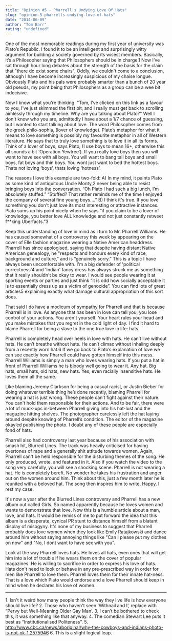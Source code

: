 ```yaml
---
title: "Opinion #5 - Pharrell's Undying Love Of Hats"
slug: "opinion-5-pharrells-undying-love-of-hats"
date: "2014-06-09"
author: "Tom Barr"
rating: "undefined"
---
```


One of the most memorable readings during my first year of university was Plato’s Republic. I found it to be an intelligent and surprisingly witty argument for building a society governed by its wisest members. Basically, it’s a Philosopher saying that Philosophers should be in charge.1 Now I’ve sat through hour long debates about the strength of the basis for the claim that "there do exist some chairs". Oddly, we couldn't come to a conclusion, although I have become increasingly suspicious of my chaise longue. Obviously Plato and his pals were probably smarter than a bunch of 20 year old pseuds, my point being that Philosophers as a group can be a wee bit indecisive.

Now I know what you're thinking. "Tom, I’ve clicked on this link as a favour to you, I’ve just skimmed the first bit, and I really must get back to scrolling aimlessly through my timeline. Why are you talking about Plato?" Well I don't know who you are, admittedly I have about a 1/7 chance of guessing, but I wanted to start talking about love. The word Philosopher comes from the greek philo-sophia, (lover of knowledge). Plato’s metaphor for what it means to love something is possibly my favourite metaphor in all of Western literature. He says that to truly love something is to love it in all its forms. Think of a lover of boys, says Plato, (I use boys to mean 16+, otherwise this all sounds a bit ‘Operation Yewtree’). If you really love boys then you will want to have sex with all boys. You will want to bang tall boys and small boys, fat boys and thin boys. You wont just want to bed the hottest boys. Thats not loving ‘boys’, thats loving ‘hotness’.

The reasons I love this example are two-fold: A) In my mind, it paints Plato as some kind of antiquitous Uncle Monty,2 never being able to resist bringing boys into the conversation. “Oh Plato I had such a big lunch, I’m absolutely stuffed.” “Stuffed? That rather reminds me of the time I enjoyed the company of several fine young boys….” B) I think it's true. If you love something you don't just love its most interesting or attractive instances. Plato sums up his point nicely when he says “if you claim to be a lover of knowledge, you better love ALL knowledge and not just constantly retweet f\*\*king Uberfacts.”3

Keep this understanding of love in mind as I turn to Mr. Pharrell Williams. He has caused somewhat of a controversy this week by appearing on the cover of Elle fashion magazine wearing a Native American headdress. Pharrell has since apologised, saying that despite having distant Native American genealogy, he "respects and honours every kind of race, background and culture,” and is “genuinely sorry.” This is a topic I have always been uncomfortable with. I'm a big defender of 'political correctness'4 and 'Indian' fancy dress has always struck me as something that it really shouldn't be okay to wear. I would see people wearing it at sporting events or parties and just think “it is odd how socially acceptable it is to essentially dress up as a victim of genocide”. You can find lots of great articles5 explaining exactly what damage cultural appropriation of this sort does.

That said I do have a modicum of sympathy for Pharrell and that is because Pharrell is in love. As anyone that has been in love can tell you, you lose control of your actions. You aren't yourself. Your heart rules your head and you make mistakes that you regret in the cold light of day. I find it hard to blame Pharrell for being a slave to the one true love in life: hats.

Pharrell is completely head over heels in love with hats. He can’t live without hats. He can’t breathe without hats. He can’t climax without inhaling deeply from a recently worn hat.6 If we go back to Plato’s explanation of love we can see exactly how Pharrell could have gotten himself into this mess. Pharrell Williams is simply a man who loves wearing hats. If you put a hat in front of Pharrell Williams he is bloody well going to wear it. Any hat. Big hats, small hats, old hats, new hats. Yes, even racially insensitive hats. He loves them all the same.

Like blaming Jeremy Clarkson for being a casual racist, or Justin Bieber for doing whatever terrible thing he’s done recently, blaming Pharrell for wearing a hat is just wrong. These people can’t fight against their nature. You can't hold them responsible for their actions. And to be fair, there were a lot of muck-ups in-between Pharrell giving into his hat-lust and the magazine hitting shelves. The photographer carelessly left the hat laying around despite knowing of Pharrell’s condition. The editor of the magazine okay’ed publishing the photo. I doubt any of these people are especially fond of hats.

Pharrell also had controversy last year because of his association with smash hit, Blurred Lines. The track was heavily criticised for having overtones of rape and a generally shit attitude towards women. Again, Pharrell can't be held responsible for the disturbing themes of the song. He only produced, wrote, and featured in it. Also if you watch the video to the song very carefully, you will see a shocking scene. Pharrell is not wearing a hat. He is completely bereft. No wonder he takes his frustration and anger out on the women around him. Think about this, just a few month later he is reunited with a beloved hat. The song then inspires him to write, Happy. I rest my case.

It's now a year after the Blurred Lines controversy and Pharrell has a new album out called Girls. So named apparently because he loves women and wants to demonstrate that love. Now this is a humble article about a man, love, and hats. It would be remiss of me to put forward the idea that this album is a desperate, cynical PR stunt to distance himself from a blatant display of misogyny. It's none of my business to suggest that Pharrell probably does love women when they look like Emily Ratajkowski and dance around him without saying annoying things like "Can I please put my clothes on now" and "No, I dont want to have sex with you".

Look at the way Pharrell loves hats. He loves all hats, even ones that will get him into a lot of trouble if he wears them on the cover of popular magazines. He is willing to sacrifice in order to express his love of hats. Hats don't need to look or behave in any pre-prescribed way in order for men like Pharrell to love them. Pharrell loves them for their innate hat-ness. That is a love which Plato would endorse and a love Pharrell should keep in mind when he declares his love of women.

* * *

1\. Isn't it weird how many people think the way they live life is how everyone should live life? 2. Those who haven't seen 'Withnail and I’, replace with “Pervy but Well-Meaning Older Gay Man’. 3. I can’t be bothered to check this, it was something like that anyway. 4. The comedian Stewart Lee puts it best as “Institutionalised Politeness”. 5. http://www.cbc.ca/news/aboriginal/why-the-cowboys-and-indians-photo-is-not-ok-1.2575946 6. This is a slight logical leap.
